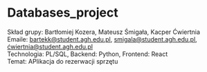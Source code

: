 # Databases_project
Skład grupy: Bartłomiej Kozera, Mateusz Śmigała, Kacper Ćwiertnia \
Emaile: bartekk@student.agh.edu.pl, smigala@student.agh.edu.pl, ćwiertnia@student.agh.edu.pl \
Technologia: PL/SQL, Backend: Python, Frontend: React \
Temat: APlikacja do rezerwacji sprzętu
